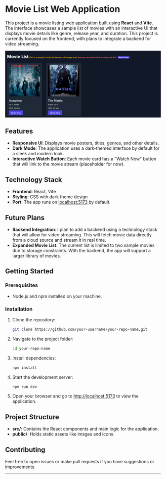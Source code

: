 
# Movie List Web Application

This project is a movie listing web application built using **React** and **Vite**. The interface showcases a sample list of movies with an interactive UI that displays movie details like genre, release year, and duration. This project is currently focused on the frontend, with plans to integrate a backend for video streaming.

![Movie List Screenshot](/movie-streaming-app/public/Screenshot.png) <!-- Replace with the actual path or URL to your screenshot image -->

## Features

- **Responsive UI**: Displays movie posters, titles, genres, and other details.
- **Dark Mode**: The application uses a dark-themed interface by default for a sleek and modern look.
- **Interactive Watch Button**: Each movie card has a "Watch Now" button that will link to the movie stream (placeholder for now).

## Technology Stack

- **Frontend**: React, Vite
- **Styling**: CSS with dark theme design
- **Port**: The app runs on [localhost:5173](http://localhost:5173) by default.

## Future Plans

- **Backend Integration**: I plan to add a backend using a technology stack that will allow for video streaming. This will fetch movie data directly from a cloud source and stream it in real time.
- **Expanded Movie List**: The current list is limited to two sample movies due to storage constraints. With the backend, the app will support a larger library of movies.

## Getting Started

### Prerequisites

- Node.js and npm installed on your machine.

### Installation

1. Clone the repository:
   ```bash
   git clone https://github.com/your-username/your-repo-name.git
   ```
2. Navigate to the project folder:
   ```bash
   cd your-repo-name
   ```
3. Install dependencies:
   ```bash
   npm install
   ```
4. Start the development server:
   ```bash
   npm run dev
   ```
5. Open your browser and go to [http://localhost:5173](http://localhost:5173) to view the application.

## Project Structure

- **src/**: Contains the React components and main logic for the application.
- **public/**: Holds static assets like images and icons.

## Contributing

Feel free to open issues or make pull requests if you have suggestions or improvements.

---
